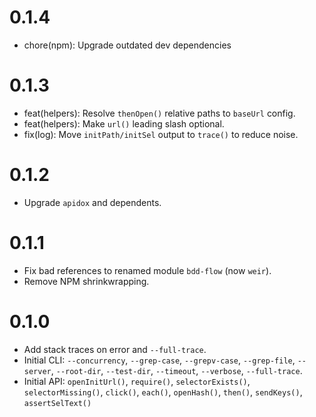 # 0.1.4

* chore(npm): Upgrade outdated dev dependencies

# 0.1.3

* feat(helpers): Resolve `thenOpen()` relative paths to `baseUrl` config.
* feat(helpers): Make `url()` leading slash optional.
* fix(log): Move `initPath/initSel` output to `trace()` to reduce noise.

# 0.1.2

* Upgrade `apidox` and dependents.

# 0.1.1

* Fix bad references to renamed module `bdd-flow` (now `weir`).
* Remove NPM shrinkwrapping.

# 0.1.0

* Add stack traces on error and `--full-trace`.
* Initial CLI: `--concurrency`, `--grep-case`, `--grepv-case`, `--grep-file`, `--server`, `--root-dir`, `--test-dir`, `--timeout`, `--verbose`, `--full-trace`.
* Initial API: `openInitUrl()`, `require()`, `selectorExists()`, `selectorMissing()`, `click()`, `each()`, `openHash()`, `then()`, `sendKeys()`, `assertSelText()`
